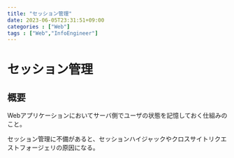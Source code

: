 ```yaml
---
title: "セッション管理"
date: 2023-06-05T23:31:51+09:00
categories : ["Web"]
tags : ["Web","InfoEngineer"]
---
```


# セッション管理

## 概要

Webアプリケーションにおいてサーバ側でユーザの状態を記憶しておく仕組みのこと。

セッション管理に不備があると、セッションハイジャックやクロスサイトリクエストフォージェリの原因になる。

